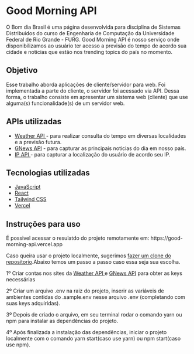 <h1>Good Morning API</h1>

<p>O Bom dia Brasil é uma página desenvolvida para disciplina de Sistemas Distribuidos do curso de Engenharia de Computação da Universidade Federal de Rio Grande - FURG.
Good Morning API é nosso serviço onde disponibilizamos ao usuário ter acesso a previsão do tempo de acordo sua cidade e noticias que estão nos trending topics do país no momento.</p>

<h2>Objetivo</h2>

<p>Esse trabalho aborda aplicações de cliente/servidor para web. Foi implementada a parte do cliente, o servidor foi acessado via API. Dessa forma, o trabalho consiste em apresentar um sistema web (cliente) que use alguma(s) funcionalidade(s) de um servidor web.</p>

<h2>APIs utilizadas</h2>

<p>
<ul>
<li><a href="https://openweathermap.org/api" traget="_blank">Weather API </a>- para realizar consulta do tempo em diversas localidades e a previsão futura.</li>
<li><a href="https://gnews.io/" traget="_blank">GNews API</a> - para capturar as principais noticias do dia em nosso país.</li>
<li><a href="https://ipapi.co/" traget="_blank" >IP API </a>- para capturar a localização do usuário de acordo seu IP.</li>
</ul>
</p>

<h2>Tecnologias utilizadas</h2>

<p>
<ul>
<li><a href="https://www.javascript.com/" traget="_blank">JavaScript</a></li>
<li><a href="https://pt-br.reactjs.org/" traget="_blank">React</a></li>
<li><a href="https://tailwindcss.com/" traget="_blank">Tailwind CSS</a></li>
<li><a href="https://vercel.com/" traget="_blank">Vercel</a></li>  
</ul>
</p>

<h2>Instruções para uso</h2>
<p>É possivel acessar o resulatdo do projeto remotamente em: https://good-morning-api.vercel.app</p>

<p>Caso queira usar o projeto localmente, sugerimos <a href="https://git-scm.com/book/pt-pt/v2/No%C3%A7%C3%B5es-B%C3%A1sicas-do-Git-Obtendo-um-Reposit%C3%B3rio-Git" target="_blank">fazer um clone do repositorio</a>.Abaixo temos um passo a passo caso essa seja sua escolha.</p>
<p>1º Criar contas nos sites da <a href="https://openweathermap.org/api" traget="_blank">Weather API </a> e <a href="https://gnews.io/" traget="_blank">GNews API</a> para obter as keys necessárias</p>

<p>2º Criar um arquivo .env na raiz do projeto, inserir as variáveis de ambientes contidas do .sample.env nesse arquivo .env (completando com suas keys adquiridas).</p>

<p>3º Depois de criado o arquivo, em seu terminal rodar o comando yarn ou npm para instalar as dependências do projeto.</p>

<p>4º Após finalizada a instalação das dependências, iniciar o projeto localmente com o comando yarn start(caso use yarn) ou npm start(caso use npm).</p>
